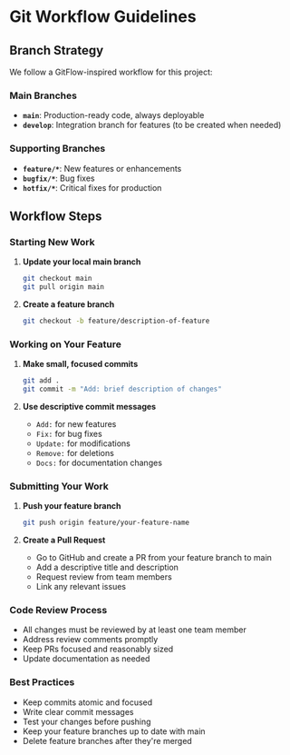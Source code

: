# Git Workflow Guidelines

## Branch Strategy
We follow a GitFlow-inspired workflow for this project:

### Main Branches
- **`main`**: Production-ready code, always deployable
- **`develop`**: Integration branch for features (to be created when needed)

### Supporting Branches
- **`feature/*`**: New features or enhancements
- **`bugfix/*`**: Bug fixes
- **`hotfix/*`**: Critical fixes for production

## Workflow Steps

### Starting New Work
1. **Update your local main branch**
   ```bash
   git checkout main
   git pull origin main
   ```

2. **Create a feature branch**
   ```bash
   git checkout -b feature/description-of-feature
   ```

### Working on Your Feature
1. **Make small, focused commits**
   ```bash
   git add .
   git commit -m "Add: brief description of changes"
   ```

2. **Use descriptive commit messages**
   - `Add:` for new features
   - `Fix:` for bug fixes
   - `Update:` for modifications
   - `Remove:` for deletions
   - `Docs:` for documentation changes

### Submitting Your Work
1. **Push your feature branch**
   ```bash
   git push origin feature/your-feature-name
   ```

2. **Create a Pull Request**
   - Go to GitHub and create a PR from your feature branch to main
   - Add a descriptive title and description
   - Request review from team members
   - Link any relevant issues

### Code Review Process
- All changes must be reviewed by at least one team member
- Address review comments promptly
- Keep PRs focused and reasonably sized
- Update documentation as needed

### Best Practices
- Keep commits atomic and focused
- Write clear commit messages
- Test your changes before pushing
- Keep your feature branches up to date with main
- Delete feature branches after they're merged